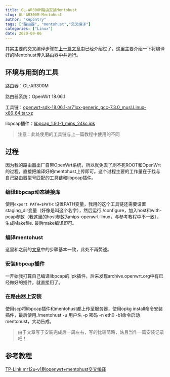 ```yaml
---
title: GL-AR300M路由安装Mentohust
slug: GL-AR300M-Mentohust
author: "Kepontry"
tags: ["路由器", "mentohust","交叉编译"]
categories: ["Linux"]
date: 2020-09-06
---
```


其实主要的交叉编译步骤在[上一篇文章中](https://blog.kepontry.cn/posts/2020/archlinux-crosscompile-mentohust/)已经介绍过了，这里主要介绍一下将编译好的Mentohust传入路由器中并运行。

## 环境与用到的工具

路由器：GL-AR300M

路由器系统：OpenWrt 18.06.1

工具链：[openwrt-sdk-18.06.1-ar71xx-generic_gcc-7.3.0_musl.Linux-x86_64.tar.xz](https://archive.openwrt.org/releases/18.06.1/targets/ar71xx/generic/openwrt-sdk-18.06.1-ar71xx-generic_gcc-7.3.0_musl.Linux-x86_64.tar.xz)

libpcap插件：[libpcap_1.9.1-1_mips_24kc.ipk](https://archive.openwrt.org/releases/18.06.1/packages/mips_24kc/base/libpcap_1.9.1-1_mips_24kc.ipk)

> 注意：此处使用的工具链与上一篇教程中使用的不同
>

## 过程

因为我的路由器出厂自带OpenWrt系统，所以就免去了刷不死ROOT和OpenWrt的过程，直接把编译好的mentohust上传即可。这个过程主要的工作量在于找与自己路由器型号匹配的工具链和libpcap插件。

### 编译libpcap动态链接库

使用`export PATH=$PATH:`设置PATH变量，我用的这个工具链还需要设置staging_dir变量（好像是叫这个名字），然后运行./configure，加入host和with-pcap参数（我这里的host参数为mips-openwrt-linux，与参考教程中不一致），生成Makefile. 最后make编译即可。

### 编译mentohust

这里和之前的[文章](https://blog.kepontry.cn/posts/2020/archlinux-crosscompile-mentohust/)中的步骤基本一致，此处不再赘述。

### 安装libpcap插件

一开始我打算自己编译libpcap的.ipk插件，后来发现archive.openwrt.org中有已经做好的插件，就直接用了。

### 在路由器上安装

使用scp将libpcap插件和mentohust都上传至服务器，使用opkg install命令安装插件，最后使用./mentohust -u 用户名 -p 密码 -n eth0 -b1命令启动mentohust，大功告成。

> 由于文章写于安装完成后一周左右，写的比较简略，姑且当作一篇安装记录吧！ 

## 参考教程

[TP-Link mr12u-v1刷openwrt+mentohust交叉编译](https://www.viseator.com/2017/09/05/mr12u_openwrt_mentohust/)

